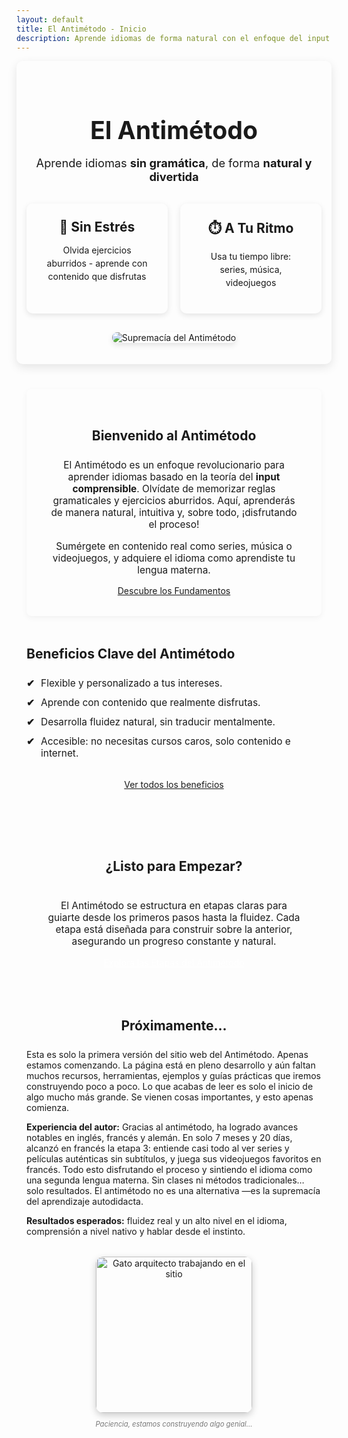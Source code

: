 ```yaml
---
layout: default
title: El Antimétodo - Inicio
description: Aprende idiomas de forma natural con el enfoque del input comprensible. Sin gramática, de forma natural y divertida.
---
```


<div class="hero">
  <h1>El Antimétodo</h1>
  <p class="subtitle">Aprende idiomas <strong>sin gramática</strong>, de forma <strong>natural y divertida</strong></p>
  <div class="hero-cards">
    <div class="card">
      <h2>🎯 Sin Estrés</h2>
      <p>Olvida ejercicios aburridos - aprende con contenido que disfrutas</p>
    </div>
    <div class="card">
      <h2>⏱️ A Tu Ritmo</h2>
      <p>Usa tu tiempo libre: series, música, videojuegos</p>
    </div>
  </div>

  <!-- Imagen supremacy.jpg movida aquí DENTRO del div.hero -->
  <div style="text-align: center; margin-top: 30px; margin-bottom: 10px;"> <!-- Ajustado margen inferior -->
    <img src="{{ '/assets/supremacy.jpg' | relative_url }}" alt="Supremacía del Antimétodo"
         style="
           max-width: 65%; /* Reducido el tamaño, ajusta este valor según prefieras */
           height: auto; 
           border-radius: 8px; /* Un poco menos redondeado para que encaje mejor */
           border: 2px solid var(--grey-border-color); /* Borde gris más delgado */
           box-shadow: 0 4px 10px rgba(0,0,0,0.1); 
         ">
  </div>
</div>


<style>
/* Estilos específicos para el Hero Section de esta página */
.hero { 
    text-align: center; 
    padding: 2rem 1rem 1.5rem 1rem; /* Ajustado padding inferior para la imagen */ 
    margin-bottom: 40px; /* Margen original del hero */ 
    background-color: var(--card-background); 
    border-radius: 10px; 
    box-shadow: 0 5px 15px rgba(0,0,0,0.1); 
}
.hero h1 { border-bottom: none; font-size: 2.8em; margin-bottom: 0.5rem; }
.subtitle { font-size: 1.3em; color: var(--secondary-color); margin-bottom: 2rem; }
.hero-cards { display: flex; gap: 20px; margin-top: 30px; justify-content: center; }
.card { background: var(--card-background); padding: 25px; border-radius: 10px; box-shadow: 0 3px 10px rgba(0,0,0,0.1); flex: 1; max-width: 300px; border-top: 4px solid var(--secondary-color); }
.card h2 { color: var(--primary-color); border-bottom: none; font-size: 1.5em; margin-top: 0; margin-bottom: 0.75rem; }
.card p { font-size: 1em; line-height: 1.5; }
.card:hover { transform: translateY(-5px); box-shadow: 0 8px 20px rgba(0,0,0,0.15); transition: all 0.3s ease; }

.text-centered p { text-align: center; }
</style>

<!-- CONTENIDO PRINCIPAL -->
<main style="max-width: 800px; margin: 0 auto; padding: 0 1rem;">

  <section style="margin-bottom: 3rem; padding: 2rem; background-color: var(--card-background); border-radius: 8px; box-shadow: 0 3px 10px rgba(0,0,0,0.05);">
    <h2 style="color: var(--primary-color); border-bottom: 2px solid var(--light-purple-color); padding-bottom: 0.5rem; display: block; text-align: center;">Bienvenido al Antimétodo</h2>
    <p style="font-size: 1.1em; margin-top: 1rem; text-align: center;"> 
      El Antimétodo es un enfoque revolucionario para aprender idiomas basado en la teoría del <strong>input comprensible</strong>. Olvídate de memorizar reglas gramaticales y ejercicios aburridos. Aquí, aprenderás de manera natural, intuitiva y, sobre todo, ¡disfrutando el proceso!
    </p>
    <p style="font-size: 1.1em; text-align: center;"> 
      Sumérgete en contenido real como series, música o videojuegos, y adquiere el idioma como aprendiste tu lengua materna.
    </p>
    <div style="text-align: center;">
      <a href="{{ '/fundamentos' | relative_url }}" class="btn" style="margin-top: 1.5rem; background-color: var(--primary-color);">Descubre los Fundamentos</a>
    </div>
  </section>

  <section style="margin-bottom: 3rem;">
    <h2 style="color: var(--primary-color); border-bottom: 2px solid var(--light-purple-color); padding-bottom: 0.5rem;">Beneficios Clave del Antimétodo</h2>
    <ul style="list-style-type: none; padding-left: 0; font-size: 1.1em;">
      <li style="margin-bottom: 0.75rem; padding-left: 1.5em; position: relative;">
        <span style="position: absolute; left: 0; color: var(--secondary-color); font-weight: bold;">✔</span> Flexible y personalizado a tus intereses.
      </li>
      <li style="margin-bottom: 0.75rem; padding-left: 1.5em; position: relative;">
        <span style="position: absolute; left: 0; color: var(--secondary-color); font-weight: bold;">✔</span> Aprende con contenido que realmente disfrutas.
      </li>
      <li style="margin-bottom: 0.75rem; padding-left: 1.5em; position: relative;">
        <span style="position: absolute; left: 0; color: var(--secondary-color); font-weight: bold;">✔</span> Desarrolla fluidez natural, sin traducir mentalmente.
      </li>
      <li style="margin-bottom: 0.75rem; padding-left: 1.5em; position: relative;">
        <span style="position: absolute; left: 0; color: var(--secondary-color); font-weight: bold;">✔</span> Accesible: no necesitas cursos caros, solo contenido e internet.
      </li>
    </ul>
    <div style="text-align: center; margin-top: 2rem;">
      <a href="{{ '/beneficios' | relative_url }}" class="btn">Ver todos los beneficios</a>
    </div>
  </section>

  <section style="margin-bottom: 3rem; text-align: center; padding: 2rem; background-color: var(--light-purple-color); border-radius: 8px;">
    <h2 style="color: var(--primary-color); border-bottom: 2px solid var(--primary-color); padding-bottom: 0.5rem; display: inline-block;">¿Listo para Empezar?</h2>
    <p style="font-size: 1.1em; color: var(--text-color); margin-top: 1rem;">
      El Antimétodo se estructura en etapas claras para guiarte desde los primeros pasos hasta la fluidez. Cada etapa está diseñada para construir sobre la anterior, asegurando un progreso constante y natural.
    </p>
    <a href="{{ '/etapas' | relative_url }}" class="btn" style="margin-top: 1.5rem; background-color: var(--primary-color); color: white !important;">Explora las Etapas del Antimétodo</a>
  </section>
  
  <section style="margin-bottom: 3rem;">
     <h2 style="color: var(--primary-color); border-bottom: 2px solid var(--light-purple-color); padding-bottom: 0.5rem; text-align: center;">Próximamente...</h2>
     <p style="text-align: left;">Esta es solo la primera versión del sitio web del Antimétodo. Apenas estamos comenzando. La página está en pleno desarrollo y aún faltan muchos recursos, herramientas, ejemplos y guías prácticas que iremos construyendo poco a poco. Lo que acabas de leer es solo el inicio de algo mucho más grande. Se vienen cosas importantes, y esto apenas comienza.</p>
     <p style="text-align: left;"><strong>Experiencia del autor:</strong> Gracias al antimétodo, ha logrado avances notables en inglés, francés y alemán. En solo 7 meses y 20 días, alcanzó en francés la etapa 3: entiende casi todo al ver series y películas auténticas sin subtítulos, y juega sus videojuegos favoritos en francés. Todo esto disfrutando el proceso y sintiendo el idioma como una segunda lengua materna. Sin clases ni métodos tradicionales… solo resultados. El antimétodo no es una alternativa —es la supremacía del aprendizaje autodidacta.</p>
     <p style="text-align: left;"><strong>Resultados esperados:</strong> fluidez real y un alto nivel en el idioma, comprensión a nivel nativo y hablar desde el instinto.</p>
     <div style="margin-top: 2rem; text-align: center;">
      <img src="{{ '/assets/gato_arquitecto_construccion.jpg' | relative_url }}" 
           alt="Gato arquitecto trabajando en el sitio" 
           style="
             width: 250px;
             border-radius: 12px;
             box-shadow: 0 4px 12px rgba(0, 0, 0, 0.2);
             border: 3px solid var(--light-purple-color);
           ">
        <p style="font-size:0.8em; color: #777;"><em>Paciencia, estamos construyendo algo genial...</em></p>
    </div>
  </section>

</main>
